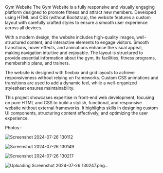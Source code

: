 Gym Website
The Gym Website is a fully responsive and visually engaging platform designed to promote fitness and attract new members. Developed using HTML and CSS (without Bootstrap), the website features a custom layout with carefully crafted styles to ensure a smooth user experience across all devices.

With a modern design, the website includes high-quality images, well-structured content, and interactive elements to engage visitors. Smooth transitions, hover effects, and animations enhance the visual appeal, making navigation intuitive and enjoyable. The layout is structured to provide essential information about the gym, its facilities, fitness programs, membership plans, and trainers.

The website is designed with flexbox and grid layouts to achieve responsiveness without relying on frameworks. Custom CSS animations and transitions are used to add a dynamic feel, while a well-organized stylesheet ensures maintainability.

This project showcases expertise in front-end web development, focusing on pure HTML and CSS to build a stylish, functional, and responsive website without external frameworks. It highlights skills in designing custom UI components, structuring content effectively, and optimizing the user experience.


Photos : 

![Screenshot 2024-07-26 130112](https://github.com/user-attachments/assets/c069fd0b-31f2-4e63-8ee8-8409feb618e9)



![Screenshot 2024-07-26 130149](https://github.com/user-attachments/assets/c953a4c0-3b02-4ead-ae5a-be724ad3bd51)



![Screenshot 2024-07-26 130217](https://github.com/user-attachments/assets/19d6e4af-c719-4c82-b24d-5bde6e67b017)



![Uploading Screenshot 2024-07-26 130247.png…]()
